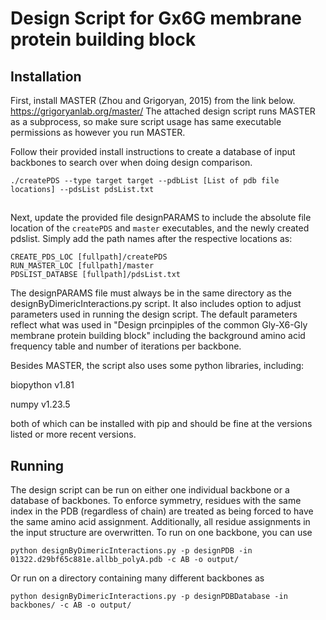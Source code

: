 # Design Script for Gx6G membrane protein building block

## Installation
First, install MASTER (Zhou and Grigoryan, 2015) from the link below. 
https://grigoryanlab.org/master/
The attached design script runs MASTER as a subprocess, so make sure script usage has same executable permissions as however you run MASTER. 

Follow their provided install instructions to create a database of input backbones to search over when doing design comparison.
```
./createPDS --type target target --pdbList [List of pdb file locations] --pdsList pdsList.txt
```

## 
Next, update the provided file designPARAMS to include the absolute file location of the ```createPDS``` and ```master``` executables, and the newly created pdslist. Simply add the path names after the respective locations as:
```
CREATE_PDS_LOC [fullpath]/createPDS
RUN_MASTER_LOC [fullpath]/master
PDSLIST_DATABSE [fullpath]/pdsList.txt
```

The designPARAMS file must always be in the same directory as the designByDimericInteractions.py script. It also includes option to adjust parameters used in running the design script. The default parameters reflect what was used in "Design prcinpiples of the common Gly-X6-Gly membrane protein building block" including the background amino acid frequency table and number of iterations per backbone.

Besides MASTER, the script also uses some python libraries, including: 

biopython v1.81

numpy v1.23.5

both of which can be installed with pip and should be fine at the versions listed or more recent versions. 

## Running

The design script can be run on either one individual backbone or a database of backbones. To enforce symmetry, residues with the same index in the PDB (regardless of chain) are treated as being forced to have the same amino acid assignment. Additionally, all residue assignments in the input structure are overwritten. To run on one backbone, you can use
```
python designByDimericInteractions.py -p designPDB -in 01322.d29bf65c881e.allbb_polyA.pdb -c AB -o output/
```

Or run on a directory containing many different backbones as
```
python designByDimericInteractions.py -p designPDBDatabase -in backbones/ -c AB -o output/
```


